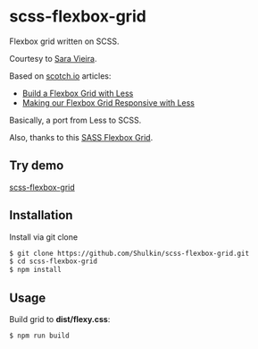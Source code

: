 # scss-flexbox-grid
Flexbox grid written on SCSS.

Courtesy to [Sara Vieira](http://iamsaravieira.com).

Based on [scotch.io](https://scotch.io) articles:
* [Build a Flexbox Grid with Less](https://scotch.io/tutorials/build-a-flexbox-grid-with-less)
* [Making our Flexbox Grid Responsive with Less](https://scotch.io/tutorials/making-our-flexbox-grid-responsive)

Basically, a port from Less to SCSS.

Also, thanks to this [SASS Flexbox Grid](https://github.com/hugeinc/flexboxgrid-sass).

## Try demo

[scss-flexbox-grid](https://shulkin.github.io/scss-flexbox-grid)

## Installation

Install via git clone

```bash
$ git clone https://github.com/Shulkin/scss-flexbox-grid.git
$ cd scss-flexbox-grid
$ npm install
```

## Usage

Build grid to **dist/flexy.css**:

```bash
$ npm run build
```
